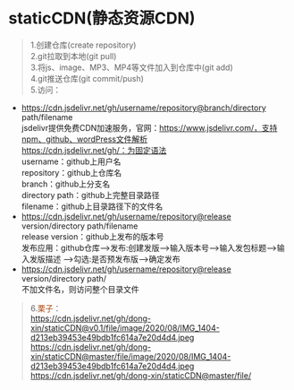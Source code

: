 # staticCDN(静态资源CDN)  
>1.创建仓库(create repository)  
2.git拉取到本地(git pull)  
3.将js、image、MP3、MP4等文件加入到仓库中(git add)  
4.git推送仓库(git commit/push)  
5.访问：  
- https://cdn.jsdelivr.net/gh/username/repository@branch/directory path/filename  
jsdelivr提供免费CDN加速服务，官网：https://www.jsdelivr.com/，支持npm、github、wordPress文件解析  
https://cdn.jsdelivr.net/gh/：为固定语法  
username：github上用户名  
repository：github上仓库名  
branch：github上分支名  
directory path：github上完整目录路径  
filename：github上目录路径下的文件名  
- https://cdn.jsdelivr.net/gh/username/repository@release version/directory path/filename  
release version：github上发布的版本号  
发布应用：github仓库-->发布:创建发版-->输入版本号-->输入发包标题-->输入发版描述
-->勾选:是否预发布版-->确定发布  
- https://cdn.jsdelivr.net/gh/username/repository@release version/directory path/  
不加文件名，则访问整个目录文件

>6.<font color='#ab430b'>栗子</font>：  
https://cdn.jsdelivr.net/gh/dong-xin/staticCDN@v0.1/file/image/2020/08/IMG_1404-d213eb39453e49bdb1fc614a7e20d4d4.jpeg  
https://cdn.jsdelivr.net/gh/dong-xin/staticCDN@master/file/image/2020/08/IMG_1404-d213eb39453e49bdb1fc614a7e20d4d4.jpeg  
https://cdn.jsdelivr.net/gh/dong-xin/staticCDN@master/file/  
  
 